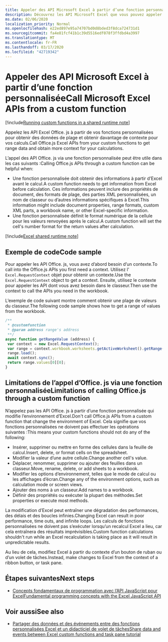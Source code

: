 ```yaml
---
title: Appeler des API Microsoft Excel à partir d’une fonction personnalisée
description: Découvrez les API Microsoft Excel que vous pouvez appeler à partir de votre fonction personnalisée.
ms.date: 02/06/2020
localization_priority: Normal
ms.openlocfilehash: e22ed897e95a74707bd0d8bded3f8dca724731d1
ms.sourcegitcommit: fa4e81fcf41b1c39d5516edf078f3ffdbd4a3997
ms.translationtype: MT
ms.contentlocale: fr-FR
ms.lasthandoff: 03/17/2020
ms.locfileid: "42719342"
---
```

# <a name="call-microsoft-excel-apis-from-a-custom-function"></a><span data-ttu-id="ab5ca-103">Appeler des API Microsoft Excel à partir d’une fonction personnalisée</span><span class="sxs-lookup"><span data-stu-id="ab5ca-103">Call Microsoft Excel APIs from a custom function</span></span>

[!include[Running custom functions in a shared runtime note](../includes/excel-shared-runtime-preview-note.md)]

<span data-ttu-id="ab5ca-104">Appelez les API Excel Office. js à partir de vos fonctions personnalisées pour obtenir des données de plage et obtenir davantage de contexte pour vos calculs.</span><span class="sxs-lookup"><span data-stu-id="ab5ca-104">Call Office.js Excel APIs from your custom functions to get range data and obtain more context for your calculations.</span></span>

<span data-ttu-id="ab5ca-105">L’appel des API Office. js via une fonction personnalisée peut être utile dans les cas suivants :</span><span class="sxs-lookup"><span data-stu-id="ab5ca-105">Calling Office.js APIs through a custom function can be helpful when:</span></span>

- <span data-ttu-id="ab5ca-106">Une fonction personnalisée doit obtenir des informations à partir d’Excel avant le calcul.</span><span class="sxs-lookup"><span data-stu-id="ab5ca-106">A custom function needs to get information from Excel before calculation.</span></span> <span data-ttu-id="ab5ca-107">Ces informations peuvent inclure des propriétés de document, des formats de plage, des parties XML personnalisées, un nom de classeur ou d’autres informations spécifiques à Excel.</span><span class="sxs-lookup"><span data-stu-id="ab5ca-107">This information might include document properties, range formats, custom XML parts, a workbook name, or other Excel-specific information.</span></span>
- <span data-ttu-id="ab5ca-108">Une fonction personnalisée définit le format numérique de la cellule pour les valeurs renvoyées après le calcul.</span><span class="sxs-lookup"><span data-stu-id="ab5ca-108">A custom function will set the cell's number format for the return values after calculation.</span></span>

[!include[Excel shared runtime note](../includes/note-requires-shared-runtime.md)]

## <a name="code-sample"></a><span data-ttu-id="ab5ca-109">Exemple de code</span><span class="sxs-lookup"><span data-stu-id="ab5ca-109">Code sample</span></span>

<span data-ttu-id="ab5ca-110">Pour appeler les API Office. js, vous avez d’abord besoin d’un contexte.</span><span class="sxs-lookup"><span data-stu-id="ab5ca-110">To call into the Office.js APIs you first need a context.</span></span> <span data-ttu-id="ab5ca-111">Utilisez l' `Excel.RequestContext` objet pour obtenir un contexte.</span><span class="sxs-lookup"><span data-stu-id="ab5ca-111">Use the `Excel.RequestContext` object to get a context.</span></span> <span data-ttu-id="ab5ca-112">Ensuite, utilisez le contexte pour appeler les API dont vous avez besoin dans le classeur.</span><span class="sxs-lookup"><span data-stu-id="ab5ca-112">Then use the context to call the APIs you need in the workbook.</span></span>

<span data-ttu-id="ab5ca-113">L’exemple de code suivant montre comment obtenir une plage de valeurs du classeur.</span><span class="sxs-lookup"><span data-stu-id="ab5ca-113">The following code sample shows how to get a range of values from the workbook.</span></span>

```JavaScript
/**
 * @customfunction
 * @param address range's address
 **/
async function getRangeValue (address) {
 var context = new Excel.RequestContext();
 var range = context.workbook.worksheets.getActiveWorksheet().getRange(address);
 range.load();
 await context.sync();
 return range.values[0][0];
}
```

## <a name="limitations-of-calling-officejs-through-a-custom-function"></a><span data-ttu-id="ab5ca-114">Limitations de l’appel d’Office. js via une fonction personnalisée</span><span class="sxs-lookup"><span data-stu-id="ab5ca-114">Limitations of calling Office.js through a custom function</span></span>

<span data-ttu-id="ab5ca-115">N’appelez pas les API Office. js à partir d’une fonction personnalisée qui modifie l’environnement d’Excel.</span><span class="sxs-lookup"><span data-stu-id="ab5ca-115">Don't call Office.js APIs from a custom function that change the environment of Excel.</span></span> <span data-ttu-id="ab5ca-116">Cela signifie que vos fonctions personnalisées ne doivent pas effectuer les opérations suivantes :</span><span class="sxs-lookup"><span data-stu-id="ab5ca-116">This means your custom functions should not do any of the following:</span></span>

- <span data-ttu-id="ab5ca-117">Insérer, supprimer ou mettre en forme des cellules dans la feuille de calcul.</span><span class="sxs-lookup"><span data-stu-id="ab5ca-117">Insert, delete, or format cells on the spreadsheet.</span></span>
- <span data-ttu-id="ab5ca-118">Modifier la valeur d’une autre cellule.</span><span class="sxs-lookup"><span data-stu-id="ab5ca-118">Change another cell's value.</span></span>
- <span data-ttu-id="ab5ca-119">Déplacer, renommer, supprimer ou ajouter des feuilles dans un classeur.</span><span class="sxs-lookup"><span data-stu-id="ab5ca-119">Move, rename, delete, or add sheets to a workbook.</span></span>
- <span data-ttu-id="ab5ca-120">Modifier les options d’environnement, telles que le mode de calcul ou les affichages d’écran.</span><span class="sxs-lookup"><span data-stu-id="ab5ca-120">Change any of the environment options, such as calculation mode or screen views.</span></span>
- <span data-ttu-id="ab5ca-121">Ajouter des noms à un classeur.</span><span class="sxs-lookup"><span data-stu-id="ab5ca-121">Add names to a workbook.</span></span>
- <span data-ttu-id="ab5ca-122">Définir des propriétés ou exécuter la plupart des méthodes.</span><span class="sxs-lookup"><span data-stu-id="ab5ca-122">Set properties or execute most methods.</span></span>

<span data-ttu-id="ab5ca-123">La modification d’Excel peut entraîner une dégradation des performances, des délais et des boucles infinies.</span><span class="sxs-lookup"><span data-stu-id="ab5ca-123">Changing Excel can result in poor performance, time outs, and infinite loops.</span></span> <span data-ttu-id="ab5ca-124">Les calculs de fonctions personnalisées ne doivent pas s’exécuter lorsqu’un recalcul Excel a lieu, car cela entraînera des résultats imprévisibles.</span><span class="sxs-lookup"><span data-stu-id="ab5ca-124">Custom function calculations shouldn't run while an Excel recalculation is taking place as it will result in unpredictable results.</span></span>

<span data-ttu-id="ab5ca-125">Au lieu de cela, modifiez Excel à partir du contexte d’un bouton de ruban ou d’un volet de tâches.</span><span class="sxs-lookup"><span data-stu-id="ab5ca-125">Instead, make changes to Excel from the context of a ribbon button, or task pane.</span></span>

## <a name="next-steps"></a><span data-ttu-id="ab5ca-126">Étapes suivantes</span><span class="sxs-lookup"><span data-stu-id="ab5ca-126">Next steps</span></span>

- [<span data-ttu-id="ab5ca-127">Concepts fondamentaux de programmation avec l’API JavaScript pour Excel</span><span class="sxs-lookup"><span data-stu-id="ab5ca-127">Fundamental programming concepts with the Excel JavaScript API</span></span>](../reference/overview/excel-add-ins-reference-overview.md)

## <a name="see-also"></a><span data-ttu-id="ab5ca-128">Voir aussi</span><span class="sxs-lookup"><span data-stu-id="ab5ca-128">See also</span></span>

- [<span data-ttu-id="ab5ca-129">Partager des données et des événements entre des fonctions personnalisées Excel et un didacticiel de volet de tâches</span><span class="sxs-lookup"><span data-stu-id="ab5ca-129">Share data and events between Excel custom functions and task pane tutorial</span></span>](../tutorials/share-data-and-events-between-custom-functions-and-the-task-pane-tutorial.md)